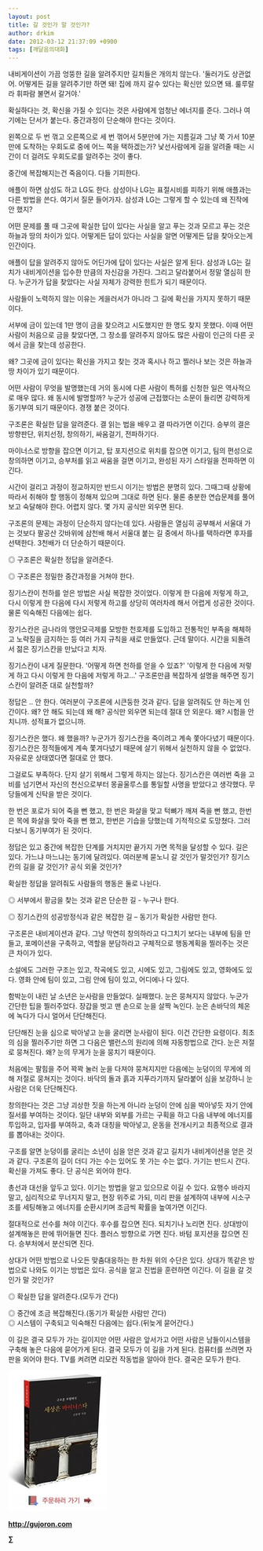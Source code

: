 ```yaml
---
layout: post
title: 갈 것인가 말 것인가?
author: drkim
date: 2012-03-12 21:37:09 +0900
tags: [깨달음의대화]
---
```

내비게이션이 가끔 엉뚱한 길을 알려주지만 길치들은 개의치 않는다. '둘러가도 상관없어. 어떻게든 길을 알려주기만 하면 돼! 집에 까지 갈수 있다는 확신만 있으면 돼. 룰루랄라 휘파람 불면서 갈거야.' 

확실하다는 것, 확신을 가질 수 있다는 것은 사람에게 엄청난 에너지를 준다. 그러나 여기에는 단서가 붙는다. 중간과정이 단순해야 한다는 것이다. 

왼쪽으로 두 번 꺾고 오른쪽으로 세 번 꺾어서 5분만에 가는 지름길과 그냥 쭉 가서 10분만에 도착하는 우회도로 중에 어느 쪽을 택하겠는가? 낯선사람에게 길을 알려줄 때는 시간이 더 걸려도 우회도로를 알려주는 것이 좋다. 



중간에 복잡해지는건 죽음이다. 다들 기피한다.

애플이 하면 삼성도 하고 LG도 한다. 삼성이나 LG는 표절시비를 피하기 위해 애플과는 다른 방법을 쓴다. 여기서 질문 들어가자. 삼성과 LG는 그렇게 할 수 있는데 왜 진작에 안 했지? 

어떤 문제를 풀 때 그곳에 확실한 답이 있다는 사실을 알고 푸는 것과 모르고 푸는 것은 하늘과 땅의 차이가 있다. 어떻게든 답이 있다는 사실을 알면 어떻게든 답을 찾아오는게 인간이다. 

애플이 답을 알려주지 않아도 어딘가에 답이 있다는 사실은 알게 된다. 삼성과 LG는 길치가 내비게이션을 입수한 만큼의 자신감을 가진다. 그리고 달라붙어서 정말 열심히 한다. 누군가가 답을 찾았다는 사실 자체가 강력한 힌트가 되기 때문이다. 

사람들이 노력하지 않는 이유는 게을러서가 아니라 그 길에 확신을 가지지 못하기 때문이다. 

서부에 금이 있는데 1만 명이 금을 찾으려고 시도했지만 한 명도 찾지 못했다. 이때 어떤 사람이 처음으로 금을 찾았다면, 그 장소를 알려주지 않아도 많은 사람이 인근의 다른 곳에서 금을 찾는데 성공한다. 



왜? 그곳에 금이 있다는 확신을 가지고 찾는 것과 혹시나 하고 찔러나 보는 것은 하늘과 땅 차이가 있기 때문이다. 



어떤 사람이 무엇을 발명했는데 거의 동시에 다른 사람이 특허를 신청한 일은 역사적으로 매우 많다. 왜 동시에 발명할까? 누군가 성공에 근접했다는 소문이 들리면 강력하게 동기부여 되기 때문이다. 경쟁 붙은 것이다.

구조론은 확실한 답을 알려준다. 결 읽는 법을 배우고 결 따라가면 이긴다. 승부의 결은 방향판단, 위치선정, 창의하기, 싸움걸기, 전파하기다. 

마이너스로 방향을 잡으면 이기고, 탑 포지션으로 위치를 잡으면 이기고, 팀의 편성으로 창의하면 이기고, 승부처를 읽고 싸움을 걸면 이기고, 완성된 자기 스타일을 전파하면 이긴다. 

시간이 걸리고 과정이 정교하지만 반드시 이기는 방법은 분명히 있다. 그때그때 상황에 따라서 취해야 할 행동이 정해져 있으며 그대로 하면 된다. 물론 충분한 연습문제를 풀어보고 숙달해야 한다. 어렵지 않다. 몇 가지 공식만 외우면 된다. 

구조론의 문제는 과정이 단순하지 않다는데 있다. 사람들은 열심히 공부해서 서울대 가는 것보다 팔공산 갓바위에 삼천배 해서 서울대 붙는 길 중에서 하나를 택하라면 후자를 선택한다. 3천배가 더 단순하기 때문이다. 

◎ 구조론은 확실한 정답을 알려준다.

  
◎ 구조론은 정밀한 중간과정을 거쳐야 한다. 

징기스칸이 천하를 얻은 방법은 사실 복잡한 것이었다. 이렇게 한 다음에 저렇게 하고, 다시 이렇게 한 다음에 다시 저렇게 하고를 상당히 여러차례 해서 어렵게 성공한 것이다. 물론 익숙해진 다음에는 쉽다. 

장기스칸은 금나라의 맹안모극제를 모방한 천호제를 도입하고 전통적인 부족을 해체하고 노략질을 금지하는 등 여러 가지 규칙을 새로 만들었다. 근데 말이다. 시간을 되돌려서 젊은 징기스칸을 만났다고 치자. 

징기스칸이 내게 질문한다. '어떻게 하면 천하를 얻을 수 있죠?' '이렇게 한 다음에 저렇게 하고 다시 이렇게 한 다음에 저렇게 하고...' 구조론만큼 복잡하게 설명을 해주면 징기스칸이 알려준 대로 실천할까? 

정답은 .. 안 한다. 여러분이 구조론에 시큰둥한 것과 같다. 답을 알려줘도 안 하는게 인간이다. 왜? 안 해도 되는데 왜 해? 공식만 외우면 되는데 절대 안 외운다. 왜? 시험을 안 치니까. 성적표가 없으니까. 

징기스칸은 했다. 왜 했을까? 누군가가 징기스칸을 죽이려고 계속 쫓아다녔기 때문이다. 징기스칸은 정적들에게 계속 쫓겨다녔기 때문에 살기 위해서 실천하지 않을 수 없었다. 자유로운 상태였다면 절대로 안 했다. 

그걸로도 부족하다. 단지 살기 위해서 그렇게 하지는 않는다. 징기스칸은 여러번 죽을 고비를 넘기면서 자신의 천신으로부터 몽골울루스를 통일할 사명을 받았다고 생각했다. 무당들에게 신탁을 받은 것이다. 

한 번은 포로가 되어 죽을 뻔 했고, 한 번은 화살을 맞고 턱뼈가 깨져 죽을 뻔 했고, 한번은 목에 화살을 맞아 죽을 뻔 했고, 한번은 기습을 당했는데 기적적으로 도망쳤다. 그러다보니 동기부여가 된 것이다. 

정답은 있고 중간에 복잡한 단계를 거치지만 끝가지 가면 목적을 달성할 수 있다. 길은 있다. 가느냐 마느냐는 동기에 달려있다. 여러분께 묻노니 갈 것인가 말것인가? 징기스칸의 길을 갈 것인가? 공식 외울 것인가? 

확실한 정답을 알려줘도 사람들의 행동은 둘로 나뉜다. 

◎ 서부에서 황금을 찾는 것과 같은 단순한 길 - 누구나 한다. 

  
◎ 징기스칸의 성공방정식과 같은 복잡한 길 – 동기가 확실한 사람만 한다. 

구조론은 내비게이션과 같다. 그냥 막연히 창의하라고 다그치기 보다는 내부에 팀을 만들고, 포메이션을 구축하고, 역할을 분담하라고 구체적으로 행동계획을 찔러주는 것은 큰 차이가 있다. 

소설에도 그러한 구조는 있고, 작곡에도 있고, 시에도 있고, 그림에도 있고, 영화에도 있다. 영화 안에 팀이 있고, 그림 안에 팀이 있고, 어디에나 다 있다. 

함박눈이 내린 날 소년은 눈사람을 만들었다. 실패했다. 눈은 뭉쳐지지 않았다. 누군가 간단한 팁을 찔러주었다. 장갑을 벗고 맨 손으로 눈을 살짝 녹인다. 눈은 손바닥의 체온에 녹다가 다시 얼어서 단단해진다. 

단단해진 눈을 심으로 박아넣고 눈을 굴리면 눈사람이 된다. 이건 간단한 요령이다. 최초의 심을 찔러주기만 하면 그 다음은 밸런스의 원리에 의해 자동항법으로 간다. 눈은 저절로 뭉쳐진다. 왜? 눈의 무게가 눈을 뭉치기 때문이다. 

처음에는 팔힘을 주어 꽉꽉 눌러 눈을 다져야 뭉쳐지지만 다음에는 눈덩이의 무게에 의해 저절로 뭉쳐지는 것이다. 바닥의 돌과 흙과 지푸라기까지 달라붙어 심을 보강하니 눈사람은 더욱 단단해진다. 

창의한다는 것은 그냥 괴상한 짓을 하는게 아니라 눈덩이 안에 심을 박아넣듯 자기 안에 질서를 부여하는 것이다. 일단 내부와 외부를 가르는 구획을 하고 다음 내부에 에너지를 투입하고, 입자를 부여하고, 축과 대칭을 박아넣고, 운동을 전개시키고 최종적으로 결과를 뽑아내는 것이다. 

구조를 알면 눈덩이를 굴리는 소년이 심을 얻은 것과 같고 길치가 내비게이션을 얻은 것과 같다. 구조론의 길이 더디 가는 수는 있어도 못 가는 수는 없다. 가기는 반드시 간다. 확신을 가져도 좋다. 단 공식은 외어야 한다. 

총선과 대선을 앞두고 있다. 이기는 방법을 알고 있으므로 이길 수 있다. 요행수 바라지 말고, 심리적으로 무너지지 말고, 현장 위주로 가되, 미리 판을 설계하여 내부에 시소구조를 세팅해놓고 에너지를 순환시키며 조금씩 확률을 높여가면 이긴다. 

절대적으로 선수를 쳐야 이긴다. 후수를 잡으면 진다. 되치기나 노리면 진다. 상대방이 설계해놓은 판에 뛰어들면 진다. 플러스 방향으로 가면 진다. 바텀 포지션을 잡으면 진다. 승부처에서 분산되면 진다. 

상대가 어떤 방법으로 나오든 맞춤대응하는 한 차원 위의 수단은 있다. 상대가 똑같은 방법으로 나와도 이기는 방법은 있다. 공식을 알고 진법을 훈련하면 이긴다. 이 길을 갈 것인가 말 것인가? 

◎ 확실한 답을 알려준다.(모두가 간다)

  
◎ 중간에 조금 복잡해진다.(동기가 확실한 사람만 간다)  
◎ 시스템이 구축되고 익숙해진 다음에는 쉽다.(뒤늦게 묻어간다.) 



이 길은 결국 모두가 가는 길이지만 어떤 사람은 앞서가고 어떤 사람은 남들이시스템을 구축해 놓은 다음에 묻어가게 된다. 결국 모두가 이 길을 가게 된다. 컴퓨터를 쓰려면 자판을 외어야 한다. TV를 켜려면 리모컨 작동법을 알아야 한다. 결국은 모두가 한다.

























![](/files/attach/images/198/668/222/0.JPG)


  






**http://gujoron.com** 


**∑**
